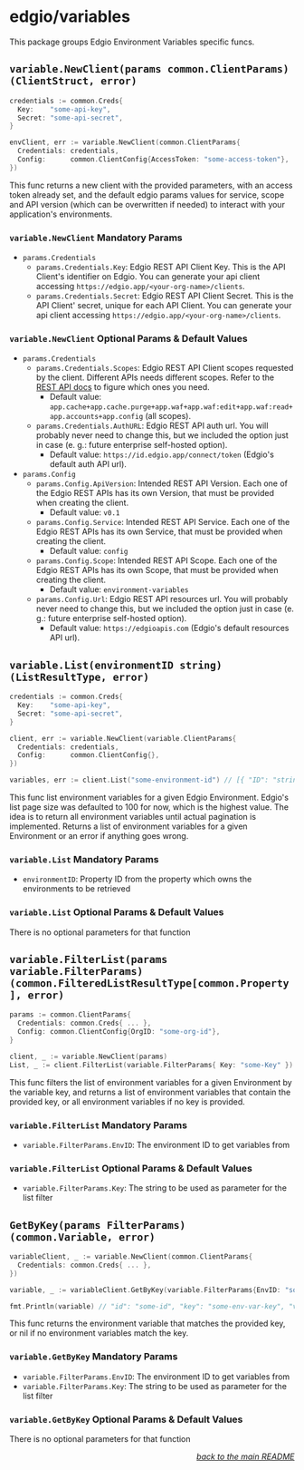 # edgio/variables

This package groups Edgio Environment Variables specific funcs.

## `variable.NewClient(params common.ClientParams) (ClientStruct, error)`

```go
credentials := common.Creds{
  Key:    "some-api-key",
  Secret: "some-api-secret",
}

envClient, err := variable.NewClient(common.ClientParams{
  Credentials: credentials,
  Config:      common.ClientConfig{AccessToken: "some-access-token"},
})
```

This func returns a new client with the provided parameters, with an access token already set, and the default edgio params values for service, scope and API version (which can be overwritten if needed) to interact with your application's environments.

### `variable.NewClient` Mandatory Params

- `params.Credentials`
  - `params.Credentials.Key`: Edgio REST API Client Key. This is the API Client's identifier on Edgio. You can generate your api client accessing `https://edgio.app/<your-org-name>/clients`.
  - `params.Credentials.Secret`: Edgio REST API Client Secret. This is the API Client' secret, unique for each API Client. You can generate your api client accessing `https://edgio.app/<your-org-name>/clients`.

### `variable.NewClient` Optional Params & Default Values

- `params.Credentials`
  - `params.Credentials.Scopes`: Edgio REST API Client scopes requested by the client. Different APIs needs different scopes. Refer to the [REST API docs](https://docs.edg.io/rest_api) to figure which ones you need.
    - Default value: `app.cache+app.cache.purge+app.waf+app.waf:edit+app.waf:read+app.accounts+app.config` (all scopes).
  - `params.Credentials.AuthURL`: Edgio REST API auth url. You will probably never need to change this, but we included the option just in case (e. g.: future enterprise self-hosted option).
    - Default value: `https://id.edgio.app/connect/token` (Edgio's default auth API url).
- `params.Config`
  - `params.Config.ApiVersion`: Intended REST API Version. Each one of the Edgio REST APIs has its own Version, that must be provided when creating the client.
    - Default value: `v0.1`
  - `params.Config.Service`: Intended REST API Service. Each one of the Edgio REST APIs has its own Service, that must be provided when creating the client.
    - Default value: `config`
  - `params.Config.Scope`: Intended REST API Scope. Each one of the Edgio REST APIs has its own Scope, that must be provided when creating the client.
    - Default value: `environment-variables`
  - `params.Config.Url`: Edgio REST API resources url. You will probably never need to change this, but we included the option just in case (e. g.: future enterprise self-hosted option).
    - Default value: `https://edgioapis.com` (Edgio's default resources API url).

## `variable.List(environmentID string) (ListResultType, error)`

```go
credentials := common.Creds{
  Key:    "some-api-key",
  Secret: "some-api-secret",
}

client, err := variable.NewClient(variable.ClientParams{
  Credentials: credentials,
  Config:      common.ClientConfig{},
})

variables, err := client.List("some-environment-id") // [{ "ID": "string", "Key": "string", "Value": "string", "Secret": true, "CreatedAt": "2019-08-24T14:15:22Z", "UpdatedAt": "2019-08-24T14:15:22Z" }]
```

This func list environment variables for a given Edgio Environment. Edgio's list page size was defaulted to 100 for now, which is the highest value. The idea is to return all environment variables until actual pagination is implemented. Returns a list of environment variables for a given Environment or an error if anything goes wrong.

### `variable.List` Mandatory Params

- `environmentID`: Property ID from the property which owns the environments to be retrieved

### `variable.List` Optional Params & Default Values

There is no optional parameters for that function

## `variable.FilterList(params variable.FilterParams) (common.FilteredListResultType[common.Property], error)`

```go
params := common.ClientParams{
  Credentials: common.Creds{ ... },
  Config: common.ClientConfig{OrgID: "some-org-id"},
}

client, _ := variable.NewClient(params)
List, _ := client.FilterList(variable.FilterParams{ Key: "some-Key" }) // [{ "ID": "string", "Key": "some-key", "Value": "some-value", "Secret": true, "CreatedAt": "2019-08-24T14:15:22Z", "UpdatedAt": "2019-08-24T14:15:22Z" }]
```

This func filters the list of environment variables for a given Environment by the variable key, and returns a list of environment variables that contain the provided key, or all environment variables if no key is provided.

### `variable.FilterList` Mandatory Params

- `variable.FilterParams.EnvID`: The environment ID to get variables from

### `variable.FilterList` Optional Params & Default Values

- `variable.FilterParams.Key`: The string to be used as parameter for the list filter

## `GetByKey(params FilterParams) (common.Variable, error)`

```go
variableClient, _ := variable.NewClient(common.ClientParams{
  Credentials: common.Creds{ ... },
})

variable, _ := variableClient.GetByKey(variable.FilterParams{EnvID: "some-env-id", Key: "SOME_ENV_VAR"})

fmt.Println(variable) // "id": "some-id", "key": "some-env-var-key", "value": "some-value", "secret": true, "create_at": "2019-08-24T14:15:22Z", "updated_at": "2019-08-24T14:15:22Z" }
```

This func returns the environment variable that matches the provided key, or nil if no environment variables match the key.

### `variable.GetByKey` Mandatory Params

- `variable.FilterParams.EnvID`: The environment ID to get variables from
- `variable.FilterParams.Key`: The string to be used as parameter for the list filter

### `variable.GetByKey` Optional Params & Default Values

There is no optional parameters for that function

<p align="right"><em><a href="../#edgiovariables">back to the main README</a></em></p>
